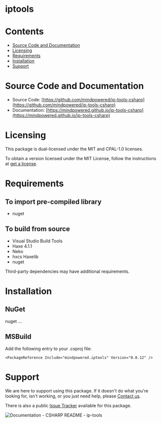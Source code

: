 
iptools
=======

Contents
========

* [Source Code and Documentation](#source-code-and-documentation)
* [Licensing](#licensing)
* [Requirements](#requirements)
* [Installation](#installation)
* [Support](#support)

# Source Code and Documentation
- Source Code: [https://github.com/mindpowered/ip-tools-csharp](https://github.com/mindpowered/ip-tools-csharp)
- Documentation: [https://mindpowered.github.io/ip-tools-csharp](https://mindpowered.github.io/ip-tools-csharp)

# Licensing
This package is dual-licensed under the MIT and CPAL-1.0 licenses.

To obtain a version licensed under the MIT License, follow the instructions at [get a license][purchase].

# Requirements
## To import pre-compiled library
- nuget

## To build from source
- Visual Studio Build Tools
- Haxe 4.1.1
- Neko
- hxcs Haxelib
- nuget


Third-party dependencies may have additional requirements.

# Installation
## NuGet

nuget ...

## MSBuild

Add the following entry to your .csproj file:

```
<PackageReference Include="mindpowered.iptools" Version="0.0.12" />
```


# Support
We are here to support using this package. If it doesn't do what you're looking for, isn't working, or you just need help, please [Contact us][contact].

There is also a public [Issue Tracker][bugs] available for this package.
  
  
![Documentation - CSHARP README - ip-tools](https://www.google-analytics.com/collect?v=1&tid=UA-178768904-1&cid=555&aip=1&t=event&ec=Documentation&ea=CSHARP+README&el=ip-tools)


[bugs]: https://github.com/mindpowered/ip-tools-csharp/issues
[contact]: https://mindpowered.dev/support.html?ref=ip-tools-csharp/
[licensing]: https://mindpowered.dev/?ref=ip-tools-csharp
[purchase]: https://mindpowered.dev/purchase/ip-tools-csharp

